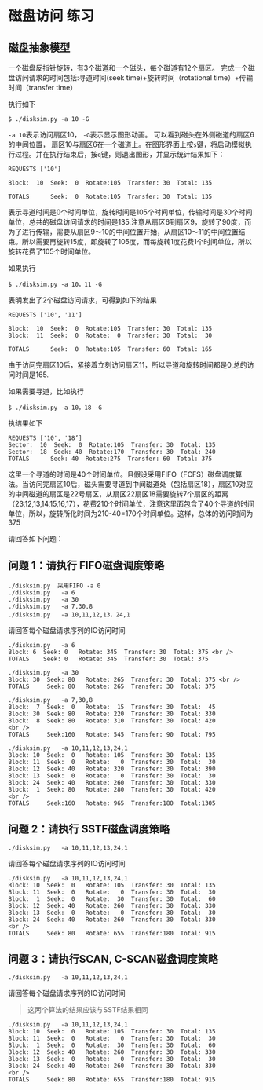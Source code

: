 # 磁盘访问 练习

## 磁盘抽象模型

一个磁盘反指针旋转，有3个磁道和一个磁头，每个磁道有12个扇区。
完成一个磁盘访问请求的时间包括:寻道时间(seek time)+旋转时间（rotational time）+传输时间（transfer time）

执行如下

```
$ ./disksim.py -a 10 -G
```

`-a 10`表示访问扇区10， `-G`表示显示图形动画。
可以看到磁头在外侧磁道的扇区6的中间位置， 扇区10与扇区6在一个磁道上。在图形界面上按`s`键，将启动模拟执行过程。并在执行结束后，按`q`键，则退出图形，并显示统计结果如下：

```
REQUESTS ['10']

Block:  10  Seek:  0  Rotate:105  Transfer: 30  Total: 135

TOTALS      Seek:  0  Rotate:105  Transfer: 30  Total: 135
```

表示寻道时间是0个时间单位，旋转时间是105个时间单位，传输时间是30个时间单位，总共的磁盘访问请求的时间是135.注意从扇区6到扇区9，旋转了90度，而为了进行传输，需要从扇区9～10的中间位置开始，从扇区10～11的中间位置结束。所以需要再旋转15度，即旋转了105度，而每旋转1度花费1个时间单位，所以旋转花费了105个时间单位。

如果执行

```
$ ./disksim.py -a 10，11 -G
```
表明发出了2个磁盘访问请求，可得到如下的结果
```
REQUESTS ['10', '11']

Block:  10  Seek:  0  Rotate:105  Transfer: 30  Total: 135
Block:  11  Seek:  0  Rotate:  0  Transfer: 30  Total:  30

TOTALS      Seek:  0  Rotate:105  Transfer: 60  Total: 165

```
由于访问完扇区10后，紧接着立刻访问扇区11，所以寻道和旋转时间都是0,总的访问时间是165.

如果需要寻道，比如执行

```
$ ./disksim.py -a 10，18 -G
```

执结果如下
```
REQUESTS ['10', '18’]
Sector:  10  Seek:  0  Rotate:105  Transfer: 30  Total: 135
Sector:  18  Seek: 40  Rotate:170  Transfer: 30  Total: 240
TOTALS      Seek: 40  Rotate:275  Transfer: 60  Total: 375
```
这里一个寻道的时间是40个时间单位。且假设采用FIFO（FCFS）磁盘调度算法。当访问完扇区10后，磁头需要寻道到中间磁道处（包括扇区18），扇区10对应的中间磁道的扇区是22号扇区，从扇区22扇区18需要旋转7个扇区的距离（23,12,13,14,15,16,17），花费210个时间单位，注意这里面包含了40个寻道的时间单位，所以，旋转所化时间为210-40=170个时间单位。这样，总体的访问时间为375


请回答如下问题：

## 问题 1：请执行 FIFO磁盘调度策略

```
./disksim.py  采用FIFO -a 0
./disksim.py   -a 6
./disksim.py   -a 30
./disksim.py   -a 7,30,8
./disksim.py   -a 10,11,12,13，24,1
```
请回答每个磁盘请求序列的IO访问时间

> 
```
./disksim.py   -a 6
Block: 6  Seek: 0   Rotate: 345  Transfer: 30  Total: 375 <br />
TOTALS    Seek: 0   Rotate: 345  Transfer: 30  Total: 375
```
```
./disksim.py   -a 30
Block: 30  Seek: 80   Rotate: 265  Transfer: 30  Total: 375 <br />
TOTALS     Seek: 80   Rotate: 265  Transfer: 30  Total: 375
```
```
./disksim.py   -a 7,30,8
Block:  7  Seek:  0   Rotate:  15  Transfer: 30  Total:  45
Block: 30  Seek: 80   Rotate: 220  Transfer: 30  Total: 330
Block:  8  Seek: 80   Rotate: 310  Transfer: 30  Total: 420
<br />
TOTALS     Seek:160   Rotate: 545  Transfer: 90  Total: 795
```
```
./disksim.py   -a 10,11,12,13,24,1
Block: 10  Seek:  0   Rotate: 105  Transfer: 30  Total: 135
Block: 11  Seek:  0   Rotate:   0  Transfer: 30  Total:  30
Block: 12  Seek: 40   Rotate: 320  Transfer: 30  Total: 390
Block: 13  Seek:  0   Rotate:   0  Transfer: 30  Total:  30
Block: 24  Seek: 40   Rotate: 260  Transfer: 30  Total: 330
Block:  1  Seek: 80   Rotate: 280  Transfer: 30  Total: 420
<br />
TOTALS     Seek:160   Rotate: 965  Transfer:180  Total:1305
```

## 问题 2：请执行 SSTF磁盘调度策略
```
./disksim.py   -a 10,11,12,13,24,1
```
请回答每个磁盘请求序列的IO访问时间
> 
```
./disksim.py   -a 10,11,12,13,24,1
Block: 10  Seek:  0   Rotate: 105  Transfer: 30  Total: 135
Block: 11  Seek:  0   Rotate:   0  Transfer: 30  Total:  30
Block:  1  Seek:  0   Rotate:  30  Transfer: 30  Total:  60
Block: 12  Seek: 40   Rotate: 260  Transfer: 30  Total: 330
Block: 13  Seek:  0   Rotate:   0  Transfer: 30  Total:  30
Block: 24  Seek: 40   Rotate: 260  Transfer: 30  Total: 330
<br />
TOTALS     Seek: 80   Rotate: 655  Transfer:180  Total: 915
```

## 问题 3：请执行SCAN, C-SCAN磁盘调度策略
```
./disksim.py   -a 10,11,12,13,24,1
```
请回答每个磁盘请求序列的IO访问时间
> 这两个算法的结果应该与SSTF结果相同
```
./disksim.py   -a 10,11,12,13,24,1
Block: 10  Seek:  0   Rotate: 105  Transfer: 30  Total: 135
Block: 11  Seek:  0   Rotate:   0  Transfer: 30  Total:  30
Block:  1  Seek:  0   Rotate:  30  Transfer: 30  Total:  60
Block: 12  Seek: 40   Rotate: 260  Transfer: 30  Total: 330
Block: 13  Seek:  0   Rotate:   0  Transfer: 30  Total:  30
Block: 24  Seek: 40   Rotate: 260  Transfer: 30  Total: 330
<br />
TOTALS     Seek: 80   Rotate: 655  Transfer:180  Total: 915
```



